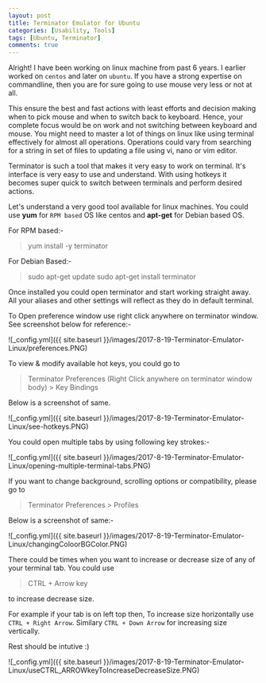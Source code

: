 ```yaml
---
layout: post
title: Terminator Emulator for Ubuntu
categories: [Usability, Tools]
tags: [Ubuntu, Terminator]
comments: true
---
```


Alright! I have been working on linux machine from past 6 years. I earlier worked on `centos` and later on `ubuntu`. 
If you have a strong expertise on commandline, then you are for sure going to use mouse very less or not at all. 

This ensure the best and fast actions with least efforts and decision making when to pick mouse and when to switch back to keyboard.
Hence, your complete focus would be on work and not switching between keyboard and mouse. You might need to master a lot of things on linux like using terminal effectively for almost all operations.
Operations could vary from searching for a string in set of files to updating a file using vi, nano or vim editor.

Terminator is such a tool that makes it very easy to work on terminal. It's interface is very easy to use and understand. With using hotkeys it becomes super quick to switch between terminals and perform desired actions.

Let's understand a very good tool available for linux machines. You could use **yum** for `RPM based` OS like centos  and **apt-get** for Debian based OS.

For RPM based:-

> yum install -y terminator

For Debian Based:-

>sudo apt-get update
 sudo apt-get install terminator

Once installed you could open terminator and start working straight away. All your aliases and other settings will reflect as they do in default terminal.

To Open preference window use right click anywhere on terminator window. See screenshot below for reference:-

![_config.yml]({{ site.baseurl }}/images/2017-8-19-Terminator-Emulator-Linux/preferences.PNG)


To view & modify available hot keys, you could go to 

>Terminator Preferences (Right Click anywhere on terminator window body) > Key Bindings

Below is a screenshot of same.

![_config.yml]({{ site.baseurl }}/images/2017-8-19-Terminator-Emulator-Linux/see-hotkeys.PNG)

You could open multiple tabs by using following key strokes:-


![_config.yml]({{ site.baseurl }}/images/2017-8-19-Terminator-Emulator-Linux/opening-multiple-terminal-tabs.PNG)


If you want to change background, scrolling options or compatibility, please go to 

>Terminator Preferences  > Profiles

Below is a screenshot of same:-

![_config.yml]({{ site.baseurl }}/images/2017-8-19-Terminator-Emulator-Linux/changingColoorBGColor.PNG)

There could be times when you want to increase or decrease size of any of your terminal tab. You could use 

>CTRL + Arrow key

to increase decrease size.

For example if your tab is on left top then, To increase size horizontally use `CTRL + Right Arrow`. Similary `CTRL + Down Arrow` for increasing size vertically.


Rest should be intutive :)

![_config.yml]({{ site.baseurl }}/images/2017-8-19-Terminator-Emulator-Linux/useCTRL_ARROWkeyToIncreaseDecreaseSize.PNG)



